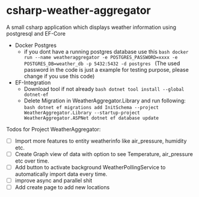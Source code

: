 # csharp-weather-aggregator
A small csharp application which displays weather information using postgresql and EF-Core


 - Docker Postgres
    - if you dont have a running postgres database use this 
    ```bash docker run --name weatheraggregator -e POSTGRES_PASSWORD=xxxx -e POSTGRES_DB=weather_db -p 5432:5432 -d postgres ``` (The used password in the code is just a example for testing purpose, please change if you use this code)
 - EF-Integration
    - Download tool if not already
    ```bash dotnet tool install --global dotnet-ef ```
    - Delete Migration in WeatherAggregator.Library and run following:
    ```bash dotnet ef migrations add InitSchema --project WeatherAggregator.Library --startup-project WeatherAggregator.ASPNet dotnet ef database update ```


Todos for Project WeatherAggregator:
  - [ ]  Import more features to entity weatherinfo like air_pressure, humidity etc.
  - [ ]  Create Graph view of data with option to see Temperature, air_pressure etc over time.
  - [ ]  Add button to activate background WeatherPollingService to automatically import data every time.
  - [ ]  improve async and parallel shit
  - [ ]  Add create page to add new locations
